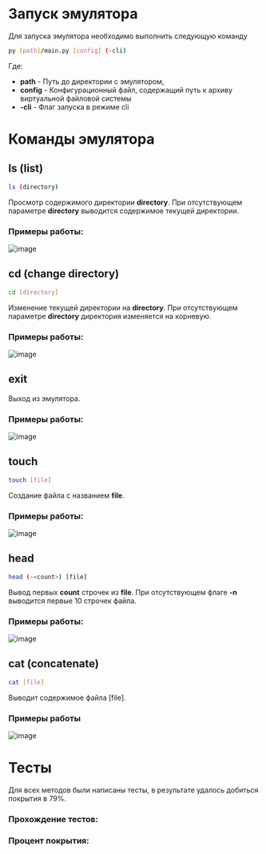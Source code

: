# Запуск эмулятора

Для запуска эмулятора необходимо выполнить следующую команду

```bash
py [path]/main.py [config] (-cli)
```

Где:

- **path** - Путь до директории с эмулятором,
- **config** - Конфигурационный файл, содержащий путь к архиву виртуальной файловой системы
- **-cli** - Флаг запуска в режиме cli

# Команды эмулятора

## ls (list)

```bash
ls (directory)
```

Просмотр содержимого директории **directory**. При отсутствующем параметре **directory** выводится содержимое текущей директории.

### Примеры работы:

![image](https://github.com/user-attachments/assets/592e57f8-30af-4dc8-8f1a-47f5eff6e03a)

## cd (change directory)

```bash
cd [directory]
```

Изменение текущей директории на **directory**. При отсутствующем параметре **directory** директория изменяется на корневую.

### Примеры работы:

![image](https://github.com/user-attachments/assets/003e0991-588d-4efb-90eb-7480dd4efe6a)

## exit

Выход из эмулятора.

### Примеры работы:

![image](https://github.com/user-attachments/assets/528b7193-9842-460f-b341-93ee711b9902)

## touch

```bash
touch [file]
```

Создание файла с названием **file**.

### Примеры работы:

![image](https://github.com/user-attachments/assets/4d81129c-45c4-429d-94e7-2dec91567a62)

## head

```bash
head (-<count>) [file]
```

Вывод первых **count** строчек из **file**. При отсутствующем флаге **-n** выводится первые 10 строчек файла.

### Примеры работы:

![image](https://github.com/user-attachments/assets/4a8bdf7a-c491-439f-a997-d8e4a43fbae1)


## cat (concatenate)

```bash
cat [file]
```

Выводит содержимое файла [file].

### Примеры работы

![image](https://github.com/user-attachments/assets/469afae2-1afe-4eac-b2da-310a46e19eba)

# Тесты

Для всех методов были написаны тесты, в результате удалось добиться покрытия в 79%.

### Прохождение тестов:



### Процент покрытия:

